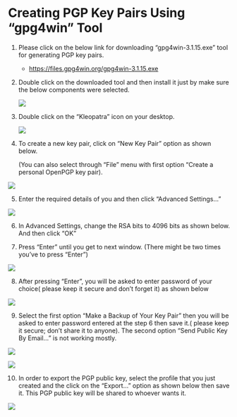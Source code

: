 Creating PGP Key Pairs Using “gpg4win” Tool
===========================================

1.  Please click on the below link for downloading “gpg4win-3.1.15.exe” tool for
    generating PGP key pairs.

    -   https://files.gpg4win.org/gpg4win-3.1.15.exe

1.  Double click on the downloaded tool and then install it just by make sure
    the below components were selected.

    ![](assets/2f468991089d803e8105a892585c1b6b.png)

3.  Double click on the “Kleopatra” icon on your desktop.

    ![](assets/621bbf37d44ca905b30a11908fb649dc.png)

4.  To create a new key pair, click on “New Key Pair” option as shown below.

    (You can also select through “File” menu with first option “Create a
    personal OpenPGP key pair).

![](assets/44bc330b09b2bcafd3448bdb0248145a.png)

5.  Enter the required details of you and then click “Advanced Settings...”

![](assets/13a0c7e76f96c1492e849b0559b7c8b7.png)

6.  In Advanced Settings, change the RSA bits to 4096 bits as shown below. And
    then click “OK”

7.  Press “Enter” until you get to next window. (There might be two times you’ve
    to press “Enter”)

![](assets/742e19a92a90e59d69c1d46c0be302b2.png)

8.  After pressing “Enter”, you will be asked to enter password of your choice(
    please keep it secure and don’t forget it) as shown below

![](assets/3df1c9a15afdc0626535900d46d0bbe1.png)

9.  Select the first option “Make a Backup of Your Key Pair” then you will be
    asked to enter password entered at the step 6 then save it.( please keep it
    secure; don’t share it to anyone). The second option “Send Public Key By
    Email…” is not working mostly.

![](assets/5984c3be2410120bdb9409eba6505c22.png)

![](assets/644e2cc8d29e58d1f91c0ce6514d6555.png)

10.  In order to export the PGP public key, select the profile that you just
    created and the click on the “Export…” option as shown below then save it.
    This PGP public key will be shared to whoever wants it.

![](assets/0257b8c07dab35b7dd85e779f94a1382.png)

